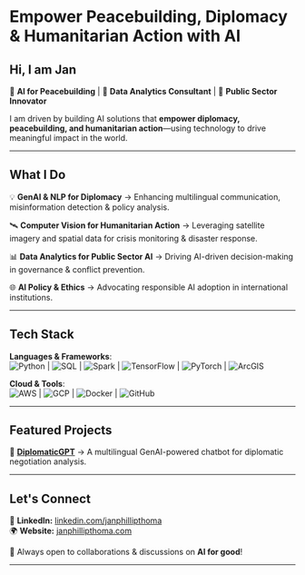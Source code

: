 # Empower Peacebuilding, Diplomacy & Humanitarian Action with AI  

## Hi, I am **Jan** 

🔹 **AI for Peacebuilding** | 🔹 **Data Analytics Consultant** | 🔹 **Public Sector Innovator**  

I am driven by building AI solutions that **empower diplomacy, peacebuilding, and humanitarian action**—using technology to drive meaningful impact in the world.  

---

## What I Do  

💡 **GenAI & NLP for Diplomacy** → Enhancing multilingual communication, misinformation detection & policy analysis.  

🛰️ **Computer Vision for Humanitarian Action** → Leveraging satellite imagery and spatial data for crisis monitoring & disaster response.  

📊 **Data Analytics for Public Sector AI** → Driving AI-driven decision-making in governance & conflict prevention.  

🌐 **AI Policy & Ethics** → Advocating responsible AI adoption in international institutions.  

---

## Tech Stack  

**Languages & Frameworks**:  
![Python](https://img.shields.io/badge/-Python-3776AB?style=flat&logo=python&logoColor=white) | ![SQL](https://img.shields.io/badge/-SQL-4479A1?style=flat&logo=postgresql&logoColor=white) | ![Spark](https://img.shields.io/badge/-Spark-E25A1C?style=flat&logo=apachespark&logoColor=white) | ![TensorFlow](https://img.shields.io/badge/-TensorFlow-FF6F00?style=flat&logo=tensorflow&logoColor=white) | ![PyTorch](https://img.shields.io/badge/PyTorch-black?logo=PyTorch&logoColor=white) | ![ArcGIS](https://img.shields.io/badge/-ArcGIS-0079C1?style=flat&logo=esri&logoColor=white)  

**Cloud & Tools**:  
![AWS](https://img.shields.io/badge/-AWS-232F3E?style=flat&logo=amazonaws&logoColor=white) | ![GCP](https://img.shields.io/badge/-GCP-4285F4?style=flat&logo=googlecloud&logoColor=white) | ![Docker](https://img.shields.io/badge/-Docker-2496ED?style=flat&logo=docker&logoColor=white) | ![GitHub](https://img.shields.io/badge/-GitHub-181717?style=flat&logo=github&logoColor=white)  

---

## Featured Projects  

📌 **[DiplomaticGPT](#)** → A multilingual GenAI-powered chatbot for diplomatic negotiation analysis.

---

## Let's Connect  

💼 **LinkedIn:** [linkedin.com/janphillipthoma](https://linkedin.com/in/janphillipthoma)  
🌍 **Website:** [janphillipthoma.com](https://janphillipthoma.com)  

🔭 Always open to collaborations & discussions on **AI for good**!  

---
